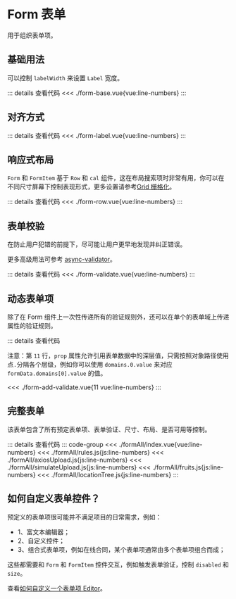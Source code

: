 <script setup>
import formBase from "./form-base.vue"
import formLabel from "./form-label.vue"
import formRow from "./form-row.vue"
import formValidate from "./form-validate.vue"
import formAddValidate from "./form-add-validate.vue"
import formAll from "./formAll/index.vue"
</script>

# Form 表单

用于组织表单项。

## 基础用法

可以控制 ```labelWidth``` 来设置 ```Label``` 宽度。

<formBase />

::: details 查看代码
<<< ./form-base.vue{vue:line-numbers}
:::



## 对齐方式

<formLabel />

::: details 查看代码
<<< ./form-label.vue{vue:line-numbers}
:::


## 响应式布局

```Form``` 和 ```FormItem``` 基于 ```Row``` 和 ```cal``` 组件，这在布局搜索项时非常有用，你可以在不同尺寸屏幕下控制表现形式，更多设置请参考[Grid 栅格化](/component/grid/)。

<formRow/>

::: details 查看代码
<<< ./form-row.vue{vue:line-numbers}
:::



## 表单校验

在防止用户犯错的前提下，尽可能让用户更早地发现并纠正错误。

更多高级用法可参考 [async-validator](https://github.com/yiminghe/async-validator)。

<formValidate />

::: details 查看代码
<<< ./form-validate.vue{vue:line-numbers}
:::


## 动态表单项

除了在 Form 组件上一次性传递所有的验证规则外，还可以在单个的表单域上传递属性的验证规则。

<formAddValidate />

::: details 查看代码

注意：第 `11` 行，`prop` 属性允许引用表单数据中的深层值，只需按照对象路径使用点`.`分隔各个层级，例如你可以使用 `domains.0.value` 来对应 `formData.domains[0].value` 的值。

<<< ./form-add-validate.vue{11 vue:line-numbers}
:::




## 完整表单

该表单包含了所有预定表单项、表单验证、尺寸、布局、是否可用等控制。

<formAll />

::: details 查看代码
::: code-group
<<< ./formAll/index.vue{vue:line-numbers}
<<< ./formAll/rules.js{js:line-numbers}
<<< ./formAll/axiosUpload.js{js:line-numbers}
<<< ./formAll/simulateUpload.js{js:line-numbers}
<<< ./formAll/fruits.js{js:line-numbers}
<<< ./formAll/locationTree.js{js:line-numbers}
:::


## 如何自定义表单控件？

预定义的表单项很可能并不满足项目的日常需求，例如：
+ 1、富文本编辑器；
+ 2、自定义控件；
+ 3、组合式表单项，例如在线合同，某个表单项通常由多个表单项组合而成；

这些都需要和 ```Form``` 和 ```FormItem``` 控件交互，例如触发表单验证，控制 ```disabled``` 和 ```size```。

查看[如何自定义一个表单项 Editor](/component/editor/)。



